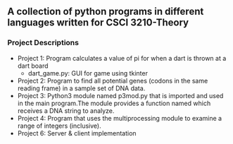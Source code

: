 ## A collection of python programs in different languages written for CSCI 3210-Theory 
### Project Descriptions
   - Project 1: Program calculates a value of pi for when a dart is thrown at a dart board
        - dart_game.py: GUI for game using tkinter
   - Project 2: Program to find all potential genes (codons in the same reading frame) in a sample set of DNA data.
   - Project 3: Python3 module named p3mod.py that is imported and used in the main program.The module provides a function named which receives a DNA string to analyze.
   - Project 4: Program that uses the multiprocessing module to examine a range of integers (inclusive).
   - Project 6: Server & client implementation
